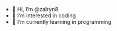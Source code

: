 - 👋 Hi, I’m @zalryn8
- 👀 I’m interested in coding
- 🌱 I’m currently learning in programming


<!---
zalryn8/zalryn8 is a ✨ special ✨ repository because its `README.md` (this file) appears on your GitHub profile.
You can click the Preview link to take a look at your changes.
--->
